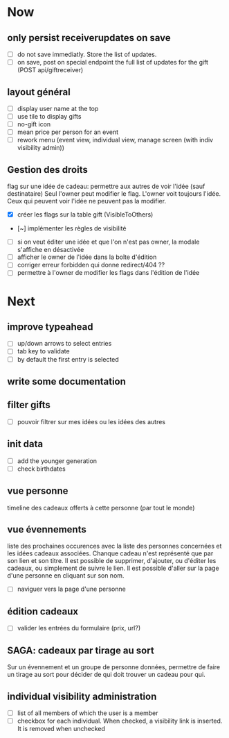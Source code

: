 # Now

## only persist receiverupdates on save
- [ ] do not save immediatly. Store the list of updates.
- [ ] on save, post on special endpoint the full list of updates for the gift (POST api/giftreceiver)

## layout général
- [ ] display user name at the top
- [ ] use tile to display gifts
- [ ] no-gift icon
- [ ] mean price per person for an event
- [ ] rework menu (event view, individual view, manage screen (with indiv visibility admin))

## Gestion des droits

flag sur une idée de cadeau: permettre aux autres de voir l'idée (sauf destinataire)
Seul l'owner peut modifier le flag. L'owner voit toujours l'idée.
Ceux qui peuvent voir l'idée ne peuvent pas la modifier.

- [x] créer les flags sur la table gift (VisibleToOthers)
- [~] implémenter les règles de visibilité
- [ ] si on veut éditer une idée et que l'on n'est pas owner, la modale s'affiche en désactivée
- [ ] afficher le owner de l'idée dans la boîte d'édition
- [ ] corriger erreur forbidden qui donne redirect/404 ??
- [ ] permettre à l'owner de modifier les flags dans l'édition de l'idée

# Next

## improve typeahead
- [ ] up/down arrows to select entries
- [ ] tab key to validate
- [ ] by default the first entry is selected

## write some documentation

## filter gifts
- [ ] pouvoir filtrer sur mes idées ou les idées des autres

## init data
- [ ] add the younger generation
- [ ] check birthdates

## vue personne
timeline des cadeaux offerts à cette personne (par tout le monde)

## vue évennements

liste des prochaines occurences avec la liste des personnes concernées et les
idées cadeaux associées. Chanque cadeau n'est représenté que par son lien et
son titre. Il est possible de supprimer, d'ajouter, ou d'éditer les cadeaux, ou
simplement de suivre le lien. Il est possible d'aller sur la page d'une
personne en cliquant sur son nom.

- [ ] naviguer vers la page d'une personne

## édition cadeaux
- [ ] valider les entrées du formulaire (prix, url?)

## SAGA: cadeaux par tirage au sort

Sur un évennement et un groupe de personne données, permettre de faire un
tirage au sort pour décider de qui doit trouver un cadeau pour qui.

## individual visibility administration
- [ ] list of all members of which the user is a member
- [ ] checkbox for each individual. When checked, a visibility link is inserted. It is removed when unchecked
